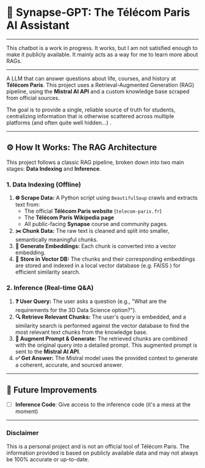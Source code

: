 # 🧠 Synapse-GPT: The Télécom Paris AI Assistant

---

This chatbot is a work in progress. It works, but I am not satisfied enough to make it publicly available. It mainly acts as a way for me to learn more about RAGs.

---

A LLM that can answer questions about life, courses, and history at **Télécom Paris**. This project uses a Retrieval-Augmented Generation (RAG) pipeline, using the **Mistral AI API** and a custom knowledge base scraped from official sources.

The goal is to provide a single, reliable source of truth for students, centralizing information that is otherwise scattered across multiple platforms (and often quite well hidden...) .

---

## ⚙️ How It Works: The RAG Architecture

This project follows a classic RAG pipeline, broken down into two main stages: **Data Indexing** and **Inference**.

### 1. Data Indexing (Offline)
1.  **🌐 Scrape Data:** A Python script using `BeautifulSoup` crawls and extracts text from:
    *   The official **Télécom Paris website** (`telecom-paris.fr`)
    *   The **Télécom Paris Wikipedia page**
    *   All public-facing **Synapse** course and community pages.
2.  **✂️ Chunk Data:** The raw text is cleaned and split into smaller, semantically meaningful chunks.
3.  **🧠 Generate Embeddings:** Each chunk is converted into a vector embedding.
4.  **💾 Store in Vector DB:** The chunks and their corresponding embeddings are stored and indexed in a local vector database (e.g. FAISS ) for efficient similarity search.

### 2. Inference (Real-time Q&A)
1.  **❓ User Query:** The user asks a question (e.g., "What are the requirements for the 3D Data Science option?").
2.  **🔍 Retrieve Relevant Chunks:** The user's query is embedded, and a similarity search is performed against the vector database to find the most relevant text chunks from the knowledge base.
3.  **💬 Augment Prompt & Generate:** The retrieved chunks are combined with the original query into a detailed prompt. This augmented prompt is sent to the **Mistral AI API**.
4.  **✅ Get Answer:** The Mistral model uses the provided context to generate a coherent, accurate, and sourced answer.

---

## 🔮 Future Improvements

-   [ ] **Inference Code**: Give access to the inference code (it's a mess at the moment)
---

### Disclaimer

This is a personal project and is not an official tool of Télécom Paris. The information provided is based on publicly available data and may not always be 100% accurate or up-to-date.
